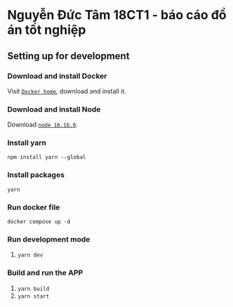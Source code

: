 Nguyễn Đức Tâm 18CT1 - báo cáo đồ án tốt nghiệp
===

Setting up for development
---

### Download and install Docker

Visit [`Docker home`](https://www.docker.com/), download and install it.

### Download and install Node

Download [`node 16.16.0`](https://nodejs.org/dist/v16.16.0/node-v16.16.0-x64.msi).

### Install yarn

`npm install yarn --global`

### Install packages

`yarn`

### Run docker file

`docker compose up -d`

### Run development mode

1. `yarn dev`

### Build and run the APP

1. `yarn build`
1. `yarn start`
